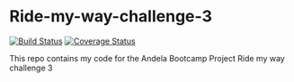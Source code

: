# Ride-my-way-challenge-3

[![Build Status](https://travis-ci.org/cmplx-xyttmt/Ride-my-way-challenge-3.svg?branch=ft-ride-requests-158660375)](https://travis-ci.org/cmplx-xyttmt/Ride-my-way-challenge-3)
[![Coverage Status](https://coveralls.io/repos/github/cmplx-xyttmt/Ride-my-way-challenge-3/badge.svg?branch=develop)](https://coveralls.io/github/cmplx-xyttmt/Ride-my-way-challenge-3?branch=develop)

This repo contains my code for the Andela Bootcamp Project Ride my way challenge 3
